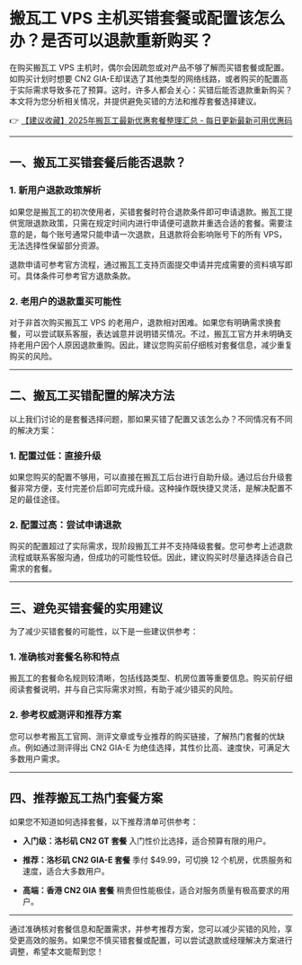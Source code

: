 # 搬瓦工 VPS 主机买错套餐或配置该怎么办？是否可以退款重新购买？

在购买搬瓦工 VPS 主机时，偶尔会因疏忽或对产品不够了解而买错套餐或配置。如购买计划时想要 CN2 GIA-E却误选了其他类型的网络线路，或者购买的配置高于实际需求导致多花了预算。这时，许多人都会关心：买错后能否退款重新购买？本文将为您分析相关情况，并提供避免买错的方法和推荐套餐选择建议。

👉 [【建议收藏】2025年搬瓦工最新优惠套餐整理汇总 - 每日更新最新可用优惠码](https://bit.ly/banwagon)

---

## 一、搬瓦工买错套餐后能否退款？

### 1. 新用户退款政策解析

如果您是搬瓦工的初次使用者，买错套餐时符合退款条件即可申请退款。搬瓦工提供宽限退款政策，只需在规定时间内进行申请便可退款并重选合适的套餐。需要注意的是，每个账号通常只能申请一次退款，且退款将会影响账号下的所有 VPS，无法选择性保留部分资源。

退款申请可参考官方流程，通过搬瓦工支持页面提交申请并完成需要的资料填写即可。具体条件可参考官方退款条款。

### 2. 老用户的退款重买可能性

对于非首次购买搬瓦工 VPS 的老用户，退款相对困难。如果您有明确需求换套餐，可以尝试联系客服，表达诚意并说明错买情况。不过，搬瓦工官方并未明确支持老用户因个人原因退款重购。因此，建议您购买前仔细核对套餐信息，减少重复购买的风险。

---

## 二、搬瓦工买错配置的解决方法

以上我们讨论的是套餐选择问题，那如果买错了配置又该怎么办？不同情况有不同的解决方案：

### 1. 配置过低：直接升级

如果您购买的配置不够用，可以直接在搬瓦工后台进行自助升级。通过后台升级套餐非常方便，支付完差价后即可完成升级。这种操作既快捷又灵活，是解决配置不足的最佳途径。

### 2. 配置过高：尝试申请退款

购买的配置超过了实际需求，现阶段搬瓦工并不支持降级套餐。您可参考上述退款流程或联系客服沟通，但成功的可能性较低。因此，建议购买时尽量选择适合自己需求的套餐。

---

## 三、避免买错套餐的实用建议

为了减少买错套餐的可能性，以下是一些建议供参考：

### 1. 准确核对套餐名称和特点

搬瓦工的套餐命名规则较清晰，包括线路类型、机房位置等重要信息。购买前仔细阅读套餐说明，并与自己实际需求对照，有助于减少错买的风险。

### 2. 参考权威测评和推荐方案

您可以参考搬瓦工官网、测评文章或专业推荐的购买链接，了解热门套餐的优缺点。例如通过测评得出 CN2 GIA-E 为绝佳选择，其性价比高、速度快，可满足大多数用户需求。

---

## 四、推荐搬瓦工热门套餐方案

如果您不知道如何选择套餐，以下推荐清单可供参考：

- **入门级：洛杉矶 CN2 GT 套餐**
  入门性价比选择，适合预算有限的用户。

- **推荐：洛杉矶 CN2 GIA-E 套餐**
  季付 $49.99，可切换 12 个机房，优质服务和速度，适合大多数用户。

- **高端：香港 CN2 GIA 套餐**
  稍贵但性能极佳，适合对服务质量有极高要求的用户。

---

通过准确核对套餐信息和配置需求，并参考推荐方案，您可以减少买错的风险，享受更高效的服务。如果您不慎买错套餐或配置，可以尝试退款或经理解决方案进行调整，希望本文能帮到您！